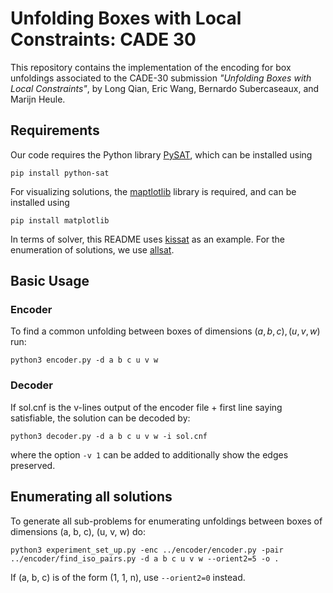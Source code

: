 # Unfolding Boxes with Local Constraints: CADE 30

This repository contains the implementation of the encoding for box unfoldings associated to the CADE-30 submission *"Unfolding Boxes with Local Constraints"*, by Long Qian, Eric Wang, Bernardo Subercaseaux, and Marijn Heule.

<!-- Unfolding orthogonal boxes through SAT. The folder encoder contains the 
encoding/decoder scripts. The experiments folder contains scripts used to 
generate all sub-problems for enumerating solutions. -->

## Requirements

Our code requires the Python library [PySAT](https://pysathq.github.io/), which can be installed using
```
pip install python-sat
```
For visualizing solutions, the [maptlotlib](https://matplotlib.org/) library is required, and can be installed using
```
pip install matplotlib
```
In terms of solver, this README uses [kissat](https://github.com/arminbiere/kissat/) as an example. For the enumeration of solutions, we use [allsat](https://github.com/jreeves3/allsat-cadical).

## Basic Usage
### Encoder
To find a common unfolding between boxes of dimensions $(a, b, c), (u, v, w)$ run:
```
python3 encoder.py -d a b c u v w
```
### Decoder 
If sol.cnf is the v-lines output of the encoder file + first line saying satisfiable,
the solution can be decoded by:
```
python3 decoder.py -d a b c u v w -i sol.cnf 
```
where the option `-v 1` can be added to additionally show the edges preserved.

## Enumerating all solutions
To generate all sub-problems for enumerating unfoldings between boxes of dimensions (a, b, c), (u, v, w) do:

```
python3 experiment_set_up.py -enc ../encoder/encoder.py -pair ../encoder/find_iso_pairs.py -d a b c u v w --orient2=5 -o .
```
If (a, b, c) is of the form (1, 1, n), use `--orient2=0` instead. 
